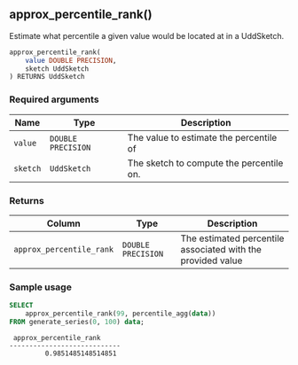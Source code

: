 ## approx_percentile_rank()

Estimate what percentile a given value would be located at in a UddSketch.

```SQL
approx_percentile_rank(
    value DOUBLE PRECISION,
    sketch UddSketch
) RETURNS UddSketch
```

### Required arguments

|Name|Type|Description|
|---|---|---|
|`value`|`DOUBLE PRECISION`|The value to estimate the percentile of|
|`sketch`|`UddSketch`|The sketch to compute the percentile on.

### Returns

|Column|Type|Description|
|---|---|---|
|`approx_percentile_rank`|`DOUBLE PRECISION`|The estimated percentile associated with the provided value|

### Sample usage

```SQL
SELECT
    approx_percentile_rank(99, percentile_agg(data))
FROM generate_series(0, 100) data;
```
```output
 approx_percentile_rank
----------------------------
         0.9851485148514851
```
